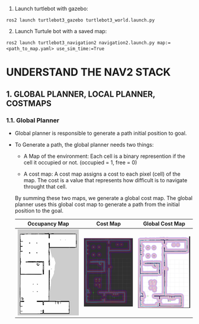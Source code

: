 1. Launch turtlebot with gazebo:
```
ros2 launch turtlebot3_gazebo turtlebot3_world.launch.py
```

2. Launch Turtule bot with a saved map:
```
ros2 launch turtlebot3_navigation2 navigation2.launch.py map:=<path_to_map.yaml> use_sim_time:=True
```

# UNDERSTAND THE NAV2 STACK
## 1. GLOBAL PLANNER, LOCAL PLANNER, COSTMAPS
### 1.1. Global Planner
- Global planner is responsible to generate a path initial position to goal.
- To Generate a path, the global planner needs two things:
    - A Map of the environment: Each cell is a binary represention if the cell it occupied or not. (occupied = 1, free = 0)
     

    - A cost map:
        A cost map assigns a cost to each pixel (cell) of the map. The cost is a value that represents how difficult is to navigate throught that cell.


    By summing these two maps, we generate a global cost map. The global planner uses this global cost map to generate a path from the initial position to the goal.

    | Occupancy Map | Cost Map | Global Cost Map |
    |:-------------:|:--------:|:---------------:|
    | <img src="../assets/images/Nav2/my_map.png" width="400"> | <img src="../assets/images/Nav2/cost_map.png" width="400"> | <img src="../assets/images/Nav2/global_cost_map.png" width="400"> |
    
    

